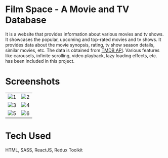 # Film Space - A Movie and TV Database

It is a website that provides information about various movies and tv shows. It showcases the popular, upcoming and top-rated movies and tv shows.
It provides data about the movie synopsis, rating, tv show season details, similar movies, etc.
The data is obtained from [TMDB API](https://developer.themoviedb.org/docs).
Various features like carousels, infinite scrolling, video playback, lazy loading effects, etc. has been included in this project.

# Screenshots

| | |
| ------------- | ------------- |
| ![1](https://github.com/Jagannath-Mahapatra/film-space/assets/107102771/0db2a4a1-74dc-4770-9cbd-17ef6534e43f) | ![2](https://github.com/Jagannath-Mahapatra/film-space/assets/107102771/059dde81-8c51-4acf-a148-107ef1f0fd0d) |
| ![3](https://github.com/Jagannath-Mahapatra/film-space/assets/107102771/27c5e435-d9b8-4fd0-9d31-e68642d54df0) | ![4](https://github.com/Jagannath-Mahapatra/film-space/assets/107102771/e5b96329-261b-45a9-8f9f-f16250f67473) |
| ![5](https://github.com/Jagannath-Mahapatra/film-space/assets/107102771/e4559075-4888-4fcb-9afe-26afa9e3973d) | ![6](https://github.com/Jagannath-Mahapatra/film-space/assets/107102771/ef5bc20c-10a3-412a-b185-431f90fd6193) |

# Tech Used

HTML, SASS, ReactJS, Redux Toolkit

